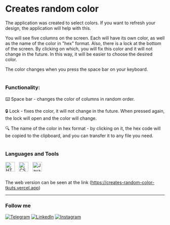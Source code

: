 # Creates random color

The application was created to select colors. 
If you want to refresh your design, the application will help with this.

You will see five columns on the screen. Each will have its own color, as well as the name of the color in "hex" format. Also, there is a lock at the bottom of the screen. By clicking on which, you will fix this color and it will not change in the future. In this way, it will be easier to choose the desired color.

The color changes when you press the space bar on your keyboard.
#

### Functionality:

⌨️ Space bar - changes the color of columns in random order.

🔒 Lock - fixes the color, it will not change in the future. When pressed again, the lock will open and the color will change.

🔍 The name of the color in hex format - by clicking on it, the hex code will be copied to the clipboard, and you can transfer it to any file you need.

#

### Languages and Tools <br>

<img align="left" alt="HTML5" width="30px" style="padding-right:10px; " src="https://cdn.jsdelivr.net/gh/devicons/devicon/icons/html5/html5-original.svg"/>
<img align="left" alt="CSS3" width="30px" style="padding-right:10px;" src="https://cdn.jsdelivr.net/gh/devicons/devicon/icons/css3/css3-original.svg"/>
<img align="left" alt="JavaScript" width="30px" style="padding-right:10px;" src="https://cdn.jsdelivr.net/gh/devicons/devicon/icons/javascript/javascript-original.svg"/>
<br />

#

The web version can be seen at the link (https://creates-random-color-tkuts.vercel.app)

___
### Follow me
[![Telegram](https://img.shields.io/badge/-Telegram-090909?style=for-the-badge&logo=telegram&logoColor=27A0D9)](https://t.me//tkuts)
[![LinkedIn](https://img.shields.io/badge/-LinkedIn-090909?style=for-the-badge&logo=LinkedIn&logoColor=007BB6)](https://www.linkedin.com/in/tkuts)
[![Instagram](https://img.shields.io/badge/-Instagram-090909?style=for-the-badge&logo=instagram&logoColor=B4068E)](https://www.instagram.com/t.kuts)
